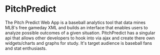 PitchPredict
============

The Pitch Predict Web App is a baseball analytics tool that data mines MLB's free          gameday XML and builds an interface that enables users to analyze          possible outcomes of a given situation.                  PitchPredict has a singular api that allows other developers to hook          into via ajax and create there own widgets/charts and graphs for study.          It's target audience is baseball fans and stat enthusiasts.